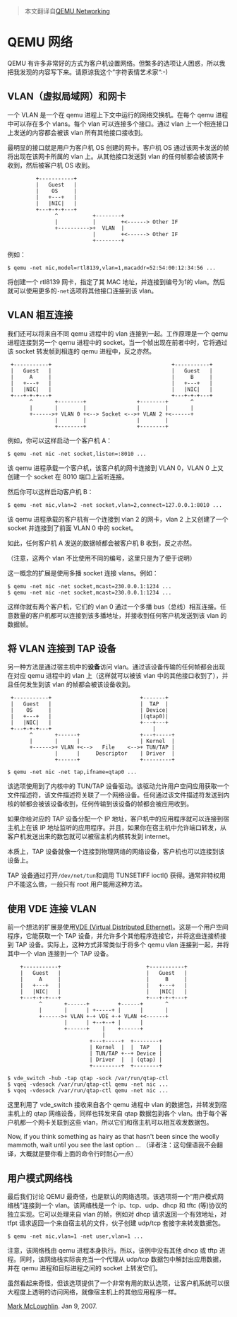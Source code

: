 >   本文翻译自[QEMU Networking](https://people.gnome.org/~markmc/qemu-networking.html)

# QEMU 网络

QEMU 有许多非常好的方式为客户机设置网络。但繁多的选项让人困惑，所以我把我发现的内容写下来。请原谅我这个”字符表情艺术家“:-)

## VLAN（虚拟局域网）和网卡

一个 VLAN 是一个在 qemu 进程上下文中运行的网络交换机。在每个 qemu 进程中可以存在多个 vlans。每个 vlan 可以连接多个接口。通过 vlan 上一个相连接口上发送的内容都会被该 vlan 所有其他接口接收到。

最明显的接口就是用户为客户机 OS 创建的网卡。客户机 OS 通过该网卡发送的帧将出现在该网卡所属的 vlan 上。从其他接口发送到 vlan 的任何帧都会被该网卡收到，然后被客户机 OS 收到。

```
         +-----------+
         |   Guest   |
         |    OS     |
         |   +---+   |
         |   |NIC|   |
         +---+-+-+---+
               ^           +--------+
               |           |        +<------> Other IF
               +---------->+  VLAN  |
                           |        +<------> Other IF
                           +--------+
```

例如：

```shell
$ qemu -net nic,model=rtl8139,vlan=1,macaddr=52:54:00:12:34:56 ...
```

将创建一个 rtl8139 网卡，指定了其 MAC 地址，并连接到编号为1的 vlan。然后就可以使用更多的`-net`选项将其他接口连接到该 vlan。

## VLAN 相互连接

我们还可以将来自不同 qemu 进程中的 vlan 连接到一起。工作原理是一个 qemu 进程连接到另一个 qemu 进程中的 socket。当一个帧出现在前者中时，它将通过该 socket 转发帧到相连的 qemu 进程中，反之亦然。

```
 +-----------+                                      +-----------+
 |   Guest   |                                      |   Guest   |
 |     A     |                                      |     B     |
 |   +---+   |                                      |   +---+   |
 |   |NIC|   |                                      |   |NIC|   |
 +---+-+-+---+                                      +---+-+-+---+
       ^       +--------+                +--------+       ^
       |       |        |                |        |       |
       +------>+ VLAN 0 +<--> Socket <-->+ VLAN 2 +<------+
               |        |                |        |
               +--------+                +--------+
```

例如，你可以这样启动一个客户机 A：

```shell
$ qemu -net nic -net socket,listen=:8010 ...
```

该 qemu 进程承载一个客户机，该客户机的网卡连接到 VLAN 0，VLAN 0 上又创建一个 socket 在 8010 端口上监听连接。

然后你可以这样启动客户机 B：

```shell
$ qemu -net nic,vlan=2 -net socket,vlan=2,connect=127.0.0.1:8010 ...
```

该 qemu 进程承载的客户机有一个连接到 vlan 2 的网卡，vlan 2 上又创建了一个 socket 并连接到了前面 VLAN 0 中的 socket。

如此，任何客户机 A 发送的数据帧都会被客户机 B 收到，反之亦然。

（注意，这两个 vlan 不比使用不同的编号，这里只是为了便于说明）

这一概念的扩展是使用多播 socket 连接 vlans。例如：

```shell
$ qemu -net nic -net socket,mcast=230.0.0.1:1234 ...
$ qemu -net nic -net socket,mcast=230.0.0.1:1234 ...
```

这样你就有两个客户机，它们的 vlan 0 通过一个多播 bus（总线）相互连接。任意数量的客户机都可以连接到该多播地址，并接收到任何客户机发送到该 vlan 的数据帧。

## 将 VLAN 连接到 TAP 设备

另一种方法是通过宿主机中的**设备**访问 vlan。通过该设备传输的任何帧都会出现在对应 qemu 进程中的 vlan 上（这样就可以被该 vlan 中的其他接口收到了），并且任何发生到该 vlan 的帧都会被该设备收到。

```
 +-----------+                            +-------+
 |   Guest   |                            |  TAP  |
 |    OS     |                            | Device| 
 |   +---+   |                            |(qtap0)|
 |   |NIC|   |                            +---+---+
 +---+-+-+---+                                |   
       ^       +------+                   +---+-----+
       |       |      |                   | Kernel  |
       +------>+ VLAN +<-->   File    <-->+ TUN/TAP |
               |      |     Descriptor    | Driver  |
               +------+                   +---------+
```

```shell
$ qemu -net nic -net tap,ifname=qtap0 ...
```

该选项使用到了内核中的 TUN/TAP 设备驱动。该驱动允许用户空间应用获取一个文件描述符，该文件描述符关联了一个网络设备。任何通过该文件描述符发送到内核的帧都会被该设备收到，任何传输到该设备的帧都会被应用收到。

如果你给对应的 TAP 设备分配一个 IP 地址，客户机中的应用程序就可以连接到宿主机上在该 IP 地址监听的应用程序。并且，如果你在宿主机中允许端口转发，从客户机发送出来的数包就可以被宿主机内核转发到 internet。

本质上，TAP 设备就像一个连接到物理网络的网络设备，客户机也可以连接到该设备上。

TAP 设备通过打开`/dev/net/tun`和调用 TUNSETIFF ioctl() 获得。通常非特权用户不能这么做，一般只有 root 用户能用这种方法。

## 使用 VDE 连接 VLAN

前一个想法的扩展是使用[VDE (Virtual Distributed Ethernet)](http://vde.sf.net/)。这是一个用户空间程序，它能获取一个 TAP 设备，并允许多个其他程序连接它，并将这些连接桥接到 TAP 设备。实际上，这种方式非常类似于将多个 qemu vlan 连接到一起，并将其中一个 vlan 连接到一个 TAP 设备。

```
    +-----------+                           +-----------+
    |   Guest   |                           |   Guest   |
    |     A     |                           |     B     |
    |   +---+   |                           |   +---+   |
    |   |NIC|   |                           |   |NIC|   |
    +---+-+-+---+                           +---+-+-+---+
          ^       +------+         +------+       ^
          |       |      | +-----+ |      |       |
          +------>+ VLAN +-+ VDE +-+ VLAN +<------+
                  |      | +--+--+ |      |
                  +------+    |    +------+
                              |
                          +---+-----+  +--------+
                          | Kernel  |  |  TAP   |
                          | TUN/TAP +--+ Device |
                          | Driver  |  | (qtap) |
                          +---------+  +--------+
```

```shell
$ vde_switch -hub -tap qtap -sock /var/run/qtap-ctl
$ vqeq -vdesock /var/run/qtap-ctl qemu -net nic ...
$ vqeq -vdesock /var/run/qtap-ctl qemu -net nic ...
```

这里利用了 vde_switch 接收来自各个 qemu 进程中 vlan 的数据包，并转发到宿主机上的 qtap 网络设备，同样也转发来自 qtap 数据包到各个 vlan。由于每个客户机都一个网卡关联到这些 vlan，所以它们和宿主机可以相互收发数据包。

Now, if you think something as hairy as that hasn't been since the woolly mammoth, wait until you see the last option ... （译者注：这句俚语我不会翻译，大概就是要你看上面的命令行时耐心一点）

## 用户模式网络栈

最后我们讨论 QEMU 最奇怪，也是默认的网络选项。该选项将一个“用户模式网络栈”连接到一个 vlan。该网络栈是一个 ip、tcp、udp、dhcp 和 tftc (等)协议的独立实现。它可以处理来自 vlan 的帧，例如对 dhcp 请求返回一个有效地址，对 tfpt 请求返回一个来自宿主机的文件，伙子创建 udp/tcp 套接字来转发数据包。

```shell
$ qemu -net nic,vlan=1 -net user,vlan=1 ...
```

注意，该网络栈由 qemu 进程本身执行。所以，该例中没有其他 dhcp 或 tftp 进程。同时，该网络栈实际丧充当一个代理从 udp/tcp 数据包中解封出应用数据，并在 qemu 进程和目标进程之间的 socket 上转发它们。

虽然看起来奇怪，但该选项提供了一个非常有用的默认选项，让客户机系统可以很大程度上透明的访问网络，就像宿主机上的其他应用程序一样。



[Mark McLoughlin](http://blogs.gnome.org/markmc). Jan 9, 2007.

